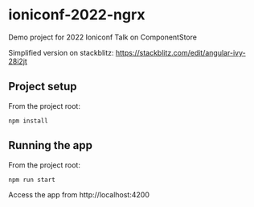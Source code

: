 # ioniconf-2022-ngrx

Demo project for 2022 Ioniconf Talk on ComponentStore

Simplified version on stackblitz: https://stackblitz.com/edit/angular-ivy-28i2jt


## Project setup

From the project root: 

```shell
npm install
```

## Running the app

From the project root: 

```shell
npm run start
```
Access the app from http://localhost:4200



